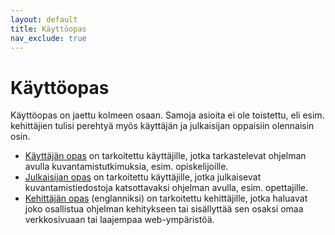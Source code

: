 ```yaml
---
layout: default
title: Käyttöopas
nav_exclude: true
---
```


# Käyttöopas

Käyttöopas on jaettu kolmeen osaan. Samoja asioita ei ole toistettu, eli esim. kehittäjien tulisi perehtyä myös käyttäjän ja julkaisijan oppaisiin olennaisin osin.
- [Käyttäjän opas](käyttäjän-opas/) on tarkoitettu käyttäjille, jotka tarkastelevat ohjelman avulla kuvantamistutkimuksia, esim. opiskelijoille.
- [Julkaisijan opas](julkaisijan-opas/) on tarkoitettu käyttäjille, jotka julkaisevat kuvantamistiedostoja katsottavaksi ohjelman avulla, esim. opettajille.
- [Kehittäjän opas](/medical-imaging-viewer/en/manual/developer-guide/) (englanniksi) on tarkoitettu kehittäjille, jotka haluavat joko osallistua ohjelman kehitykseen tai sisällyttää sen osaksi omaa verkkosivuaan tai laajempaa web-ympäristöä.
